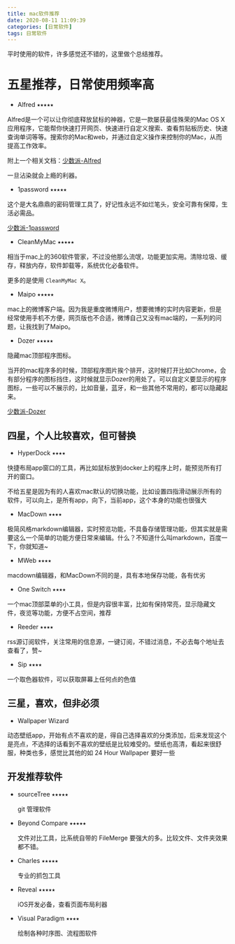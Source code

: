 ```yaml
---
title: mac软件推荐
date: 2020-08-11 11:09:39
categories: [日常软件]
tags: 日常软件
---
```


平时使用的软件，许多感觉还不错的，这里做个总结推荐。

# 五星推荐，日常使用频率高

* Alfred ⭑⭑⭑⭑⭑

Alfred是一个可以让你彻底释放鼠标的神器，它是一款屡获最佳殊荣的Mac OS X应用程序，它能帮你快速打开网页、快速进行自定义搜索、查看剪贴板历史、快速查询单词等等。搜索你的Mac和web，并通过自定义操作来控制你的Mac，从而提高工作效率。

附上一个相关文档：[少数派-Alfred](https://sspai.com/tag/Alfred)

一旦沾染就会上瘾的利器。

* 1password ⭑⭑⭑⭑⭑

这个是大名鼎鼎的密码管理工具了，好记性永远不如烂笔头，安全可靠有保障，生活必需品。

[少数派-1password](https://sspai.com/tag/1Password)

* CleanMyMac ⭑⭑⭑⭑⭑

相当于mac上的360软件管家，不过没他那么流氓，功能更加实用。清除垃圾、缓存，释放内存，软件卸载等，系统优化必备软件。

更多的是使用 `CleanMyMac X`。

* Maipo ⭑⭑⭑⭑⭑

 mac上的微博客户端。因为我是重度微博用户，想要微博的实时内容更新，但是经常使用手机不方便，网页版也不合适，微博自己又没有mac端的，一系列的问题，让我找到了Maipo。
 
* Dozer ⭑⭑⭑⭑⭑

隐藏mac顶部程序图标。

当开的mac程序多的时候，顶部程序图片挨个排开，这时候打开比如Chrome，会有部分程序的图标挡住，这时候就显示Dozer的用处了。可以自定义要显示的程序图标，一些可以不展示的，比如音量，蓝牙，和一些其他不常用的，都可以隐藏起来。

[少数派-Dozer](https://sspai.com/post/52826)

## 四星，个人比较喜欢，但可替换

* HyperDock ⭑⭑⭑⭑

 快捷布局app窗口的工具，再比如鼠标放到docker上的程序上时，能预览所有打开的窗口。
 
 不给五星是因为有的人喜欢mac默认的切换功能，比如设置四指滑动展示所有的软件，可以向上，是所有app，向下，当前app，这个本身的功能也很强大
 
 * MacDown ⭑⭑⭑⭑

 极简风格markdown编辑器，实时预览功能，不具备存储管理功能，但其实就是需要这么一个简单的功能方便日常来编辑。什么？不知道什么叫markdown，百度一下，你就知道~
 
 * MWeb ⭑⭑⭑⭑

 macdown编辑器，和MacDown不同的是，具有本地保存功能，各有优劣
 
 * One Switch ⭑⭑⭑⭑

 一个mac顶部菜单的小工具，但是内容很丰富，比如有保持常亮，显示隐藏文件，夜览等功能，方便不占空间，推荐
 
 * Reeder ⭑⭑⭑⭑

 rss源订阅软件，关注常用的信息源，一键订阅，不错过消息，不必去每个地址去查看了，赞~
 
 * Sip ⭑⭑⭑⭑

 一个取色器软件，可以获取屏幕上任何点的色值
 
## 三星，喜欢，但非必须
 
 * Wallpaper Wizard

 动态壁纸app，开始有点不喜欢的是，得自己选择喜欢的分类添加，后来发现这个是亮点，不选择的话看到不喜欢的壁纸是比较难受的。壁纸也高清，看起来很舒服，种类也多，感觉比其他的如 24 Hour Wallpaper 要好一些
 
## 开发推荐软件

- sourceTree	⭑⭑⭑⭑⭑
	
	git 管理软件
	
- Beyond Compare ⭑⭑⭑⭑⭑
	
	文件对比工具，比系统自带的 FileMerge 要强大的多。比较文件、文件夹效果都不错。
	
- Charles ⭑⭑⭑⭑⭑
	
	专业的抓包工具
	
- Reveal ⭑⭑⭑⭑⭑

	iOS开发必备，查看页面布局利器
	
- Visual Paradigm ⭑⭑⭑⭑

	绘制各种时序图、流程图软件
	
